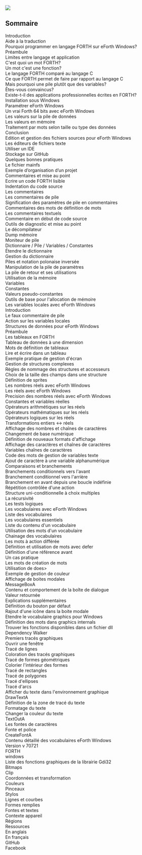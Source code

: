 <img src="xxx"/>
<h2>Sommaire</h2>
Introduction<br/>
Aide à la traduction<br/>
Pourquoi programmer en langage FORTH sur eForth Windows?<br/>
Préambule<br/>
Limites entre langage et application<br/>
C'est quoi un mot FORTH?<br/>
Un mot c'est une fonction?<br/>
Le langage FORTH comparé au langage C<br/>
Ce que FORTH permet de faire par rapport au langage C<br/>
Mais pourquoi une pile plutôt que des variables?<br/>
Êtes-vous convaincus?<br/>
Existe-t-il des applications professionnelles écrites en FORTH?<br/>
Installation sous Windows<br/>
Paramétrer eForth Windows<br/>
Un vrai Forth 64 bits avec eForth Windows<br/>
Les valeurs sur la pile de données<br/>
Les valeurs en mémoire<br/>
Traitement par mots selon taille ou type des données<br/>
Conclusion<br/>
Edition et gestion des fichiers sources pour eForth Windows<br/>
Les éditeurs de fichiers texte<br/>
Utiliser un IDE<br/>
Stockage sur GitHub<br/>
Quelques bonnes pratiques<br/>
Le fichier mainfs<br/>
Exemple d’organisation d’un projet<br/>
Commentaires et mise au point<br/>
Ecrire un code FORTH lisible<br/>
Indentation du code source<br/>
Les commentaires<br/>
Les commentaires de pile<br/>
Signification des paramètres de pile en commentaires<br/>
Commentaires des mots de définition de mots<br/>
Les commentaires textuels<br/>
Commentaire en début de code source<br/>
Outils de diagnostic et mise au point<br/>
Le décompilateur<br/>
Dump mémoire<br/>
Moniteur de pile<br/>
Dictionnaire / Pile / Variables / Constantes<br/>
Étendre le dictionnaire<br/>
Gestion du dictionnaire<br/>
Piles et notation polonaise inversée<br/>
Manipulation de la pile de paramètres<br/>
La pile de retour et ses utilisations<br/>
Utilisation de la mémoire<br/>
Variables<br/>
Constantes<br/>
Valeurs pseudo-constantes<br/>
Outils de base pour l'allocation de mémoire<br/>
Les variables locales avec eForth Windows<br/>
Introduction<br/>
Le faux commentaire de pile<br/>
Action sur les variables locales<br/>
Structures de données pour eForth Windows<br/>
Préambule<br/>
Les tableaux en FORTH<br/>
Tableau de données à une dimension<br/>
Mots de définition de tableaux<br/>
Lire et écrire dans un tableau<br/>
Exemple pratique de gestion d'écran<br/>
Gestion de structures complexes<br/>
Règles de nommage des structures et accesseurs<br/>
Choix de la taille des champs dans une structure<br/>
Définition de sprites<br/>
Les nombres réels avec eForth Windows<br/>
Les réels avec eForth Windows<br/>
Precision des nombres réels avec eForth Windows<br/>
Constantes et variables réelles<br/>
Opérateurs arithmétiques sur les réels<br/>
Opérateurs mathématiques sur les réels<br/>
Opérateurs logiques sur les réels<br/>
Transformations entiers ↔ réels<br/>
Affichage des nombres et chaînes de caractères<br/>
Changement de base numérique<br/>
Définition de nouveaux formats d'affichage<br/>
Affichage des caractères et chaînes de caractères<br/>
Variables chaînes de caractères<br/>
Code des mots de gestion de variables texte<br/>
Ajout de caractère à une variable alphanumérique<br/>
Comparaisons et branchements<br/>
Branchements conditionnels vers l'avant<br/>
Branchement conditionnel vers l'arrière<br/>
Branchement en avant depuis une boucle indéfinie<br/>
Répétition contrôlée d'une action<br/>
Structure uni-conditionnelle à choix multiples<br/>
La récursivité<br/>
Les tests logiques<br/>
Les vocabulaires avec eForth Windows<br/>
Liste des vocabulaires<br/>
Les vocabulaires essentiels<br/>
Liste du contenu d'un vocabulaire<br/>
Utilisation des mots d'un vocabulaire<br/>
Chainage des vocabulaires<br/>
Les mots à action différée<br/>
Définition et utilisation de mots avec defer<br/>
Définition d'une référence avant<br/>
Un cas pratique<br/>
Les mots de création de mots<br/>
Utilisation de does><br/>
Exemple de gestion de couleur<br/>
Affichage de boites modales<br/>
MessageBoxA<br/>
Contenu et comportement de la boîte de dialogue<br/>
Valeur retournée<br/>
Explications supplémentaires<br/>
Définition du bouton par défaut<br/>
Rajout d'une icône dans la boite modale<br/>
Etendre le vocabulaire graphics pour Windows<br/>
Définition des mots dans graphics internals<br/>
Trouver les fonctions disponibles dans un fichier dll<br/>
Dependency Walker<br/>
Premiers tracés graphiques<br/>
Ouvrir une fenêtre<br/>
Tracé de lignes<br/>
Coloration des tracés graphiques<br/>
Tracé de formes géométriques<br/>
Colorier l'intérieur des formes<br/>
Tracé de rectangles<br/>
Tracé de polygones<br/>
Tracé d'ellipses<br/>
Tracé d'arcs<br/>
Afficher du texte dans l'environnement graphique<br/>
DrawTextA<br/>
Définition de la zone de tracé du texte<br/>
Formatage du texte<br/>
Changer la couleur du texte<br/>
TextOutA<br/>
Les fontes de caractères<br/>
Fonte et police<br/>
CreateFontA<br/>
Contenu détaillé des vocabulaires eForth Windows<br/>
Version v 70721<br/>
FORTH<br/>
windows<br/>
Liste des fonctions graphiques de la librairie Gdi32<br/>
Bitmaps<br/>
Clip<br/>
Coordonnées et transformation<br/>
Couleurs<br/>
Pinceaux<br/>
Stylos<br/>
Lignes et courbes<br/>
Formes remplies<br/>
Fontes et textes<br/>
Contexte appareil<br/>
Régions<br/>
Ressources<br/>
En anglais<br/>
En français<br/>
GitHub<br/>
Facebook <br/>

